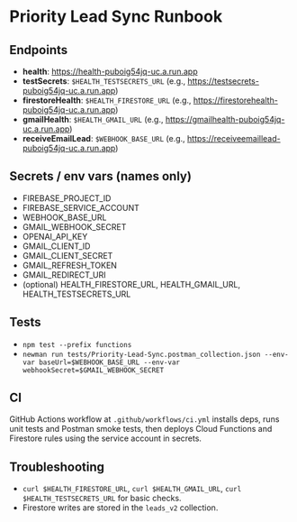 # Priority Lead Sync Runbook

## Endpoints
- **health**: https://health-puboig54jq-uc.a.run.app
- **testSecrets**: `$HEALTH_TESTSECRETS_URL` (e.g., https://testsecrets-puboig54jq-uc.a.run.app)
- **firestoreHealth**: `$HEALTH_FIRESTORE_URL` (e.g., https://firestorehealth-puboig54jq-uc.a.run.app)
- **gmailHealth**: `$HEALTH_GMAIL_URL` (e.g., https://gmailhealth-puboig54jq-uc.a.run.app)
- **receiveEmailLead**: `$WEBHOOK_BASE_URL` (e.g., https://receiveemaillead-puboig54jq-uc.a.run.app)

## Secrets / env vars (names only)
- FIREBASE_PROJECT_ID
- FIREBASE_SERVICE_ACCOUNT
- WEBHOOK_BASE_URL
- GMAIL_WEBHOOK_SECRET
- OPENAI_API_KEY
- GMAIL_CLIENT_ID
- GMAIL_CLIENT_SECRET
- GMAIL_REFRESH_TOKEN
- GMAIL_REDIRECT_URI
- (optional) HEALTH_FIRESTORE_URL, HEALTH_GMAIL_URL, HEALTH_TESTSECRETS_URL

## Tests
- `npm test --prefix functions`
- `newman run tests/Priority-Lead-Sync.postman_collection.json --env-var baseUrl=$WEBHOOK_BASE_URL --env-var webhookSecret=$GMAIL_WEBHOOK_SECRET`

## CI
GitHub Actions workflow at `.github/workflows/ci.yml` installs deps, runs unit tests and Postman smoke tests, then deploys Cloud Functions and Firestore rules using the service account in secrets.

## Troubleshooting
- `curl $HEALTH_FIRESTORE_URL`, `curl $HEALTH_GMAIL_URL`, `curl $HEALTH_TESTSECRETS_URL` for basic checks.
- Firestore writes are stored in the `leads_v2` collection.
